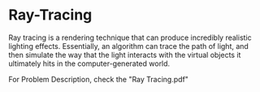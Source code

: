# Ray-Tracing

Ray tracing is a rendering technique that can produce incredibly realistic lighting effects. Essentially, an algorithm can trace the path of light, and then simulate the way that the light interacts with the virtual objects it ultimately hits in the computer-generated world.

For Problem Description, check the "Ray Tracing.pdf"
